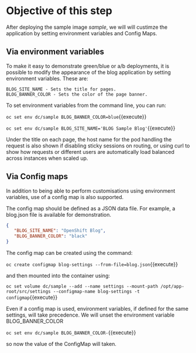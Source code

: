 # Objective of this step

After deploying the sample image *sample*, we will will custimze the application by setting environment variables and Config Maps.

## Via environment variables

To make it easy to demonstrate green/blue or a/b deployments, it is possible to modify the appearance of the blog application by setting environment variables. These are:

    BLOG_SITE_NAME - Sets the title for pages.
    BLOG_BANNER_COLOR - Sets the color of the page banner.

To set environment variables from the command line, you can run:

`oc set env dc/sample BLOG_BANNER_COLOR=blue`{{execute}}

`oc set env dc/sample BLOG_SITE_NAME='BLOG Sample Blog'`{{execute}}

Under the title on each page, the host name for the pod handling the request is also shown if disabling sticky sessions on routing, or using curl to show how requests or different users are automatically load balanced across instances when scaled up.

## Via Config maps

In addition to being able to perform customisations using environment variables, use of a config map is also supported.

The config map should be defined as a JSON data file. For example, a blog.json file is available for demonstration.

~~~~json
{
   "BLOG_SITE_NAME": "OpenShift Blog",
   "BLOG_BANNER_COLOR": "black"
}
~~~~

The config map can be created using the command:

`oc create configmap blog-settings --from-file=blog.json`{{execute}}

and then mounted into the container using:

`oc set volume dc/sample --add --name settings --mount-path /opt/app-root/src/settings --configmap-name blog-settings -t configmap`{{execute}}

Even if a config map is used, environment variables, if defined for the same settings, will take precedence. We will unset the environment variable BLOG_BANNER_COLOR

`oc set env dc/sample BLOG_BANNER_COLOR-`{{execute}}

so now the value of the ConfigMap will taken.

